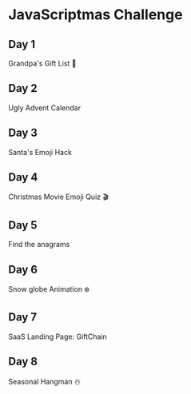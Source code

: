# JavaScriptmas Challenge

## Day 1

Grandpa's Gift List 🎅

## Day 2

Ugly Advent Calendar

## Day 3

Santa's Emoji Hack

## Day 4

Christmas Movie Emoji Quiz 🎬

## Day 5

Find the anagrams

## Day 6

Snow globe Animation ❄️

## Day 7

SaaS Landing Page: GiftChain

## Day 8

Seasonal Hangman ☃️